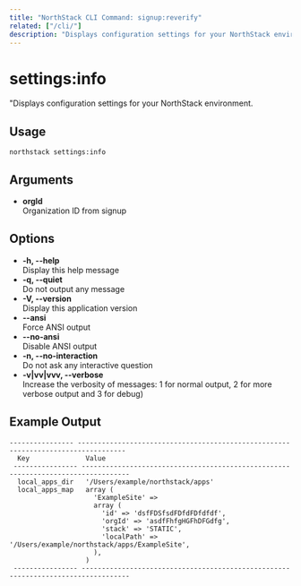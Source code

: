 ```yaml
---
title: "NorthStack CLI Command: signup:reverify"
related: ["/cli/"]
description: "Displays configuration settings for your NorthStack environment."
---
```


# settings:info

"Displays configuration settings for your NorthStack environment.

## Usage
`northstack settings:info`

## Arguments
* **orgId**  
  Organization ID from signup

## Options
* **-h, --help**  
  Display this help message
* **-q, --quiet**  
  Do not output any message
* **-V, --version**  
  Display this application version
* **--ansi**  
  Force ANSI output
* **--no-ansi**  
  Disable ANSI output
* **-n, --no-interaction**  
  Do not ask any interactive question
* **-v|vv|vvv, --verbose**  
  Increase the verbosity of messages: 1 for normal output, 2 for more verbose output and 3 for debug)

## Example Output

```
---------------- ----------------------------------------------------------------------------------
  Key              Value
 ---------------- ----------------------------------------------------------------------------------
  local_apps_dir   '/Users/example/northstack/apps'
  local_apps_map   array (
                     'ExampleSite' =>
                     array (
                       'id' => 'dsfFDSfsdFDfdFDfdfdf',
                       'orgId' => 'asdfFhfgHGFhDFGdfg',
                       'stack' => 'STATIC',
                       'localPath' => '/Users/example/northstack/apps/ExampleSite',
                     ),
                   )
 ---------------- ----------------------------------------------------------------------------------
```